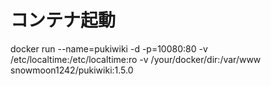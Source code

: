 # コンテナ起動
docker run --name=pukiwiki -d -p=10080:80 -v /etc/localtime:/etc/localtime:ro -v /your/docker/dir:/var/www snowmoon1242/pukiwiki:1.5.0
